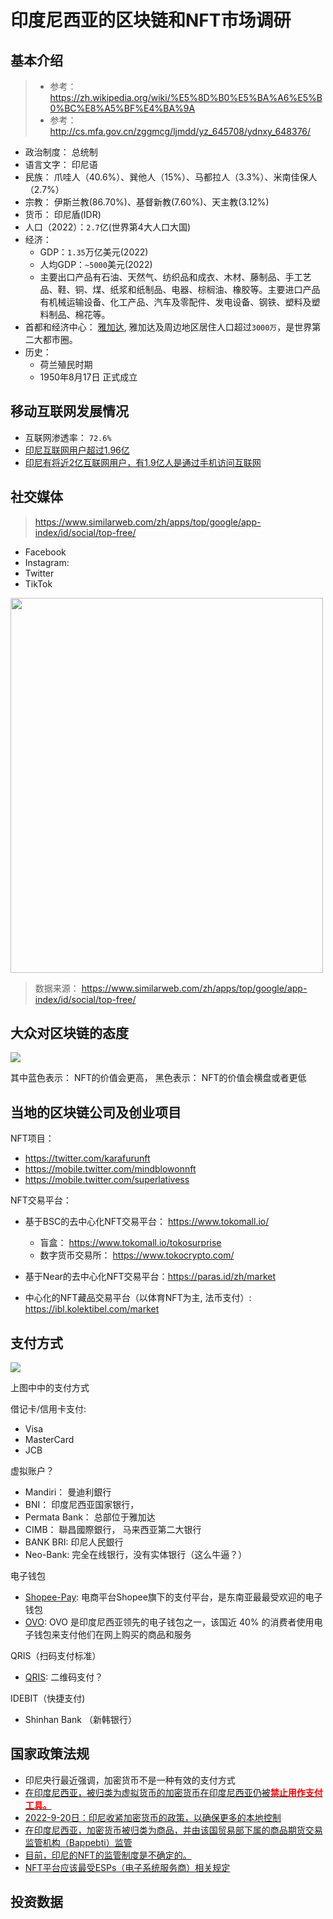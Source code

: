 # 印度尼西亚的区块链和NFT市场调研

## 基本介绍

> - 参考： https://zh.wikipedia.org/wiki/%E5%8D%B0%E5%BA%A6%E5%B0%BC%E8%A5%BF%E4%BA%9A
> - 参考： http://cs.mfa.gov.cn/zggmcg/ljmdd/yz_645708/ydnxy_648376/

- 政治制度： 总统制
- 语言文字： 印尼语
- 民族：  爪哇人（40.6%）、巽他人（15%）、马都拉人（3.3%）、米南佳保人（2.7%）
- 宗教： 伊斯兰教(86.70%)、基督新教(7.60%)、天主教(3.12%)
- 货币： 印尼盾(IDR)
- 人口（2022）：`2.7`亿(世界第4大人口大国)
- 经济：
  - GDP：`1.35`万亿美元(2022)
  - 人均GDP：`~5000`美元(2022)
  - 主要出口产品有石油、天然气、纺织品和成衣、木材、藤制品、手工艺品、鞋、铜、煤、纸浆和纸制品、电器、棕榈油、橡胶等。主要进口产品有机械运输设备、化工产品、汽车及零配件、发电设备、钢铁、塑料及塑料制品、棉花等。
- 首都和经济中心： [雅加达](https://zh.wikipedia.org/zh-tw/%E9%9B%85%E5%8A%A0%E8%BE%BE), 雅加达及周边地区居住人口超过`3000万`，是世界第二大都市圈。
- 历史：
  - 荷兰殖民时期
  - 1950年8月17日 正式成立

## 移动互联网发展情况

- 互联网渗透率： `72.6%`
- [印尼互联网用户超过1.96亿](https://www.thejakartapost.com/news/2020/11/11/indonesian-internet-users-hit-196-million-still-concentrated-in-java-apjii-survey.html)
- [印尼有将近2亿互联网用户，有1.9亿人是通过手机访问互联网](https://www.forbes.com/sites/forbesbusinesscouncil/2022/07/19/the-indonesian-nft-gold-rush/?sh=270c3fbceb32)
## 社交媒体

> https://www.similarweb.com/zh/apps/top/google/app-index/id/social/top-free/
- Facebook
- Instagram:
- Twitter
- TikTok

<!-- ![](../imgs/indonesia_social_media.png) -->
<image src=../imgs/indonesia_social_media.png height=600px width=500 >

> 数据来源： https://www.similarweb.com/zh/apps/top/google/app-index/id/social/top-free/

## 大众对区块链的态度

![](../imgs/sea_nft.png)

其中蓝色表示： NFT的价值会更高， 黑色表示： NFT的价值会横盘或者更低


## 当地的区块链公司及创业项目

NFT项目：
- https://twitter.com/karafurunft
- https://mobile.twitter.com/mindblowonnft
- https://mobile.twitter.com/superlativess


NFT交易平台：

- 基于BSC的去中心化NFT交易平台： https://www.tokomall.io/
  - 盲盒： https://www.tokomall.io/tokosurprise
  - 数字货币交易所： https://www.tokocrypto.com/

- 基于Near的去中心化NFT交易平台：https://paras.id/zh/market

- 中心化的NFT藏品交易平台（以体育NFT为主, 法币支付）: https://ibl.kolektibel.com/market


## 支付方式

![](../imgs/idr_payments.png)

<!-- <image src=../imgs/idr_payments.png height=550px width=350 > -->

上图中中的支付方式

借记卡/信用卡支付:
- Visa
- MasterCard
- JCB


虚拟账户？
- Mandiri： 曼迪利銀行
- BNI： 印度尼西亚国家银行，
- Permata Bank： 总部位于雅加达
- CIMB： 聯昌國際銀行， 马来西亚第二大银行
- BANK BRI: 印尼人民銀行
- Neo-Bank: 完全在线银行，没有实体银行（这么牛逼？）

电子钱包

- [Shopee-Pay](https://www.ppro.com/payment-methods/shopeepay/): 电商平台Shopee旗下的支付平台，是东南亚最最受欢迎的电子钱包
- [OVO](https://www.ovo.id/): OVO 是印度尼西亚领先的电子钱包之一，该国近 40% 的消费者使用电子钱包来支付他们在网上购买的商品和服务

QRIS（扫码支付标准）
- [QRIS](https://qris.id/homepage/): 二维码支付？

IDEBIT（快捷支付)
- Shinhan Bank （新韩银行）


## 国家政策法规



- 印尼央行最近强调，加密货币不是一种有效的支付方式
- [在印度尼西亚，被归类为虚拟货币的加密货币在印度尼西亚仍被<font color=red>**禁止用作支付工具。**</font>](https://siplawfirm.id/cryptocurrency-in-indonesia/)
- [2022-9-20日：印尼收紧加密货币的政策，以确保更多的本地控制](https://www.reuters.com/markets/currencies/indonesia-tighten-rules-crypto-exchanges-ensure-more-local-control-2022-09-20/)
- [在印度尼西亚，加密货币被归类为商品，并由该国贸易部下属的商品期货交易监管机构（Bappebti）监管](https://www.coindesk.com/policy/2022/09/22/indonesia-has-global-plans-for-local-crypto-tokens/)
- [目前，印尼的NFT的监管制度是不确定的。](https://www.ssek.com/blog/non-fungible-tokens-indonesia-regulatory-overview)
- [NFT平台应该最受ESPs（电子系统服务商）相关规定](https://www.ssek.com/blog/non-fungible-tokens-indonesia-regulatory-overview)





## 投资数据
